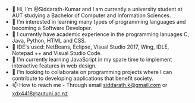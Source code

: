 - 👋 Hi, I’m @Siddarath-Kumar and I am currently a university student at AUT studying a Bachelor of Computer and Information Sciences.
- 👀 I’m interested in learning many types of programming languages and becoming a Software Developer. 
- 👀 I currently have academic experience in the programming lanuages C, Java, Python, HTML and CSS. 
- 👀 IDE's used: NetBeans, Eclipse, Visual Studio 2017, Wing, IDLE, Notepad ++ and Visual Studio Code.
- 🌱 I’m currently learning JavaScript in my spare time to implement interactive features in web design.
- 💞️ I’m looking to collaborate on programming projects where I can contribute to developing applications that benefit society.
- 📫 How to reach me - Through email siddarath.k@gmail.com or xdx4418@autuni.ac.nz

<!---
Siddarath-Kumar/Siddarath-Kumar is a ✨ special ✨ repository because its `README.md` (this file) appears on your GitHub profile.
You can click the Preview link to take a look at your changes.
--->
